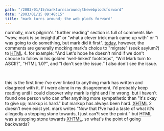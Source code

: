 ```yaml
---
path: "/2003/01/15/markturnsaround;thewebplodsforward" 
date: "2003/01/15 09:48:15" 
title: "mark turns around; the web plods forward" 
---
```

<p>normally, mark pilgrim's "further reading" section is full of comments like "wow, mark is so insightful" or "what a clever trick mark came up with" or "i was going to do something, but mark did it first". <a href="http://diveintomark.org/archives/2003/01/14.html#eddies_in_the_spacetime_continuum">today</a>, however, the comments are generally mocking mark's choice to "migrate" (seek asylum?) to <abbr title="Hypertext Markup Language">HTML</abbr> 4. for example: <q>And Let's hope he doesn't mind if we don't choose to follow in his golden 'well-linked' footsteps</q>, <q>Will Mark turn to ASCII?</q>, <q>HTML 1.0?</q>, and <q>I don't see the issue.</q> I also don't see the issue.</p><br><p>this is the first time i've ever linked to anything mark has written and disagreed with it. if i were alone in my disagreement, i'd probably keep reading until i could discover why mark is right and i'm wrong. but i haven't found one person who can offer anything more sympathetic than "it's okay to give up; markup is hard." but markup has always been hard. <abbr title="Extensible Hypertext Markup Language">XHTML</abbr> 2 doesn't even exist yet. mark writes <q>Now that I?ve had a taste of what it?s allegedly a stepping stone towards, I just can?t see the point.</q> but <abbr title="Hypertext Markup Language">HTML</abbr> was a stepping stone towards <abbr title="Extensible Hypertext Markup Language">XHTML</abbr>. so what's the point of going backwards?</p>